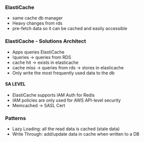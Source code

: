
### ElastiCache
- same cache db manager
- Heavy changes from rds
- pre-fetch data so it can be cached and easily accessible
### ElastiCache - Solutions Architect
- Apps queries ElastiCache
- !queries -> queries from RDS
- cache hit -> exists in elasticache
- cache miss -> queries from rds -> stores in elasticache
- Only write the most frequently used data to the db

#### SA LEVEL
- ElastiCache supports IAM Auth for Redis
- IAM policies are only used for AWS API-level security
- Memcached -> SASL Cert

### Patterns
- Lazy Loading: all the read data is cached (stale data)
- Write Through: add/update data in cache when written to a DB